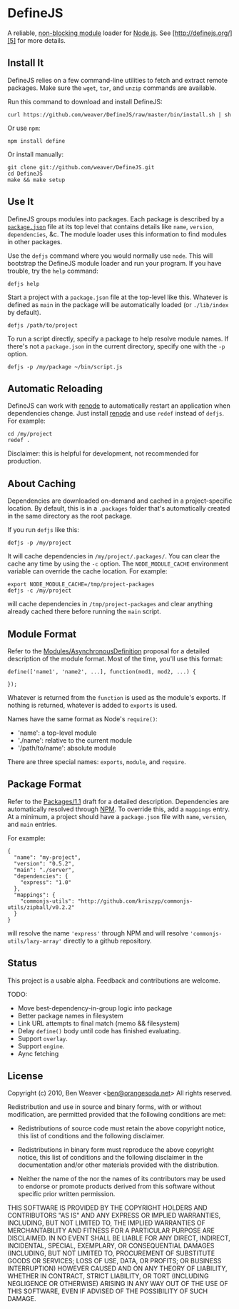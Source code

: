 # DefineJS #

A reliable, [non-blocking module][1] loader for [Node.js][4]. See
[http://definejs.org/][5] for more details.

## Install It ##

DefineJS relies on a few command-line utilities to fetch and extract
remote packages. Make sure the `wget`, `tar`, and `unzip` commands are
available.

Run this command to download and install DefineJS:

    curl https://github.com/weaver/DefineJS/raw/master/bin/install.sh | sh

Or use `npm`:

    npm install define

Or install manually:

    git clone git://github.com/weaver/DefineJS.git
    cd DefineJS
    make && make setup

## Use It ##

DefineJS groups modules into packages. Each package is described by a
[`package.json`][3] file at its top level that contains details like
`name`, `version`, `dependencies`, &c. The module loader uses this
information to find modules in other packages.

Use the `defjs` command where you would normally use `node`. This will
bootstrap the DefineJS module loader and run your program. If you have
trouble, try the `help` command:

    defjs help

Start a project with a `package.json` file at the top-level like
this. Whatever is defined as `main` in the package will be
automatically loaded (or `./lib/index` by default).

    defjs /path/to/project

To run a script directly, specify a package to help resolve module
names.  If there's not a `package.json` in the current directory,
specify one with the `-p` option.

    defjs -p /my/package ~/bin/script.js

## Automatic Reloading ##

DefineJS can work with [renode][7] to automatically restart an
application when dependencies change. Just install [renode][7] and use
`redef` instead of `defjs`. For example:

    cd /my/project
    redef .

Disclaimer: this is helpful for development, not recommended for
production.

## About Caching ##

Dependencies are downloaded on-demand and cached in a project-specific
location. By default, this is in a `.packages` folder that's
automatically created in the same directory as the root package.

If you run `defjs` like this:

    defjs -p /my/project

It will cache dependencies in `/my/project/.packages/`. You can clear
the cache any time by using the `-c` option. The `NODE_MODULE_CACHE`
environment variable can override the cache location. For example:

    export NODE_MODULE_CACHE=/tmp/project-packages
    defjs -c /my/project

will cache dependencies in `/tmp/project-packages` and clear anything
already cached there before running the `main` script.

## Module Format ##

Refer to the [Modules/AsynchronousDefinition][1] proposal for a
detailed description of the module format. Most of the time, you'll
use this format:

    define(['name1', 'name2', ...], function(mod1, mod2, ...) {

    });

Whatever is returned from the `function` is used as the module's
exports. If nothing is returned, whatever is added to `exports` is
used.

Names have the same format as Node's `require()`:

  + 'name': a top-level module
  + './name': relative to the current module
  + '/path/to/name': absolute module

There are three special names: `exports`, `module`, and
`require`.

## Package Format ##

Refer to the [Packages/1.1][3] draft for a detailed
description. Dependencies are automatically resolved through
[NPM][6]. To override this, add a `mappings` entry. At a minimum, a
project should have a `package.json` file with `name`, `version`, and
`main` entries.

For example:

    {
      "name": "my-project",
      "version": "0.5.2",
      "main": "./server",
      "dependencies": {
        "express": "1.0"
      },
      "mappings": {
        "commonjs-utils": "http://github.com/kriszyp/commonjs-utils/zipball/v0.2.2"
      }
    }

will resolve the name `'express'` through NPM and will resolve
`'commonjs-utils/lazy-array'` directly to a github repository.

## Status ##

This project is a usable alpha. Feedback and contributions are
welcome.

TODO:

  + Move best-dependency-in-group logic into package
  + Better package names in filesystem
  + Link URL attempts to final match (memo && filesystem)
  + Delay `define()` body until code has finished evaluating.
  + Support `overlay`.
  + Support `engine`.
  + Aync fetching

## License ##

Copyright (c) 2010, Ben Weaver &lt;ben@orangesoda.net&gt;
All rights reserved.

Redistribution and use in source and binary forms, with or without
modification, are permitted provided that the following conditions are
met:

* Redistributions of source code must retain the above copyright
  notice, this list of conditions and the following disclaimer.

* Redistributions in binary form must reproduce the above copyright
  notice, this list of conditions and the following disclaimer in the
  documentation and/or other materials provided with the distribution.

* Neither the name of the <organization> nor the names of its
  contributors may be used to endorse or promote products derived from
  this software without specific prior written permission.

THIS SOFTWARE IS PROVIDED BY THE COPYRIGHT HOLDERS AND CONTRIBUTORS
"AS IS" AND ANY EXPRESS OR IMPLIED WARRANTIES, INCLUDING, BUT NOT
LIMITED TO, THE IMPLIED WARRANTIES OF MERCHANTABILITY AND FITNESS FOR
A PARTICULAR PURPOSE ARE DISCLAIMED. IN NO EVENT SHALL <COPYRIGHT
HOLDER> BE LIABLE FOR ANY DIRECT, INDIRECT, INCIDENTAL, SPECIAL,
EXEMPLARY, OR CONSEQUENTIAL DAMAGES (INCLUDING, BUT NOT LIMITED TO,
PROCUREMENT OF SUBSTITUTE GOODS OR SERVICES; LOSS OF USE, DATA, OR
PROFITS; OR BUSINESS INTERRUPTION) HOWEVER CAUSED AND ON ANY THEORY OF
LIABILITY, WHETHER IN CONTRACT, STRICT LIABILITY, OR TORT (INCLUDING
NEGLIGENCE OR OTHERWISE) ARISING IN ANY WAY OUT OF THE USE OF THIS
SOFTWARE, EVEN IF ADVISED OF THE POSSIBILITY OF SUCH DAMAGE.

[1]: http://wiki.commonjs.org/wiki/Modules/AsynchronousDefinition
[2]: http://requirejs.org/
[3]: http://wiki.commonjs.org/wiki/Packages/1.1
[4]: http://nodejs.org/
[5]: http://definejs.org/
[6]: http://npmjs.org/
[7]: https://github.com/weaver/renode
